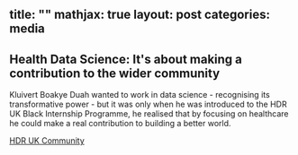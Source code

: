 title:  ""
mathjax: true
layout: post
categories: media
---

## Health Data Science: It's about making a contribution to the wider community

Kluivert Boakye Duah wanted to work in data science - recognising its transformative power - but it was only when he was introduced to the HDR UK Black Internship Programme, he realised that by focusing on healthcare he could make a real contribution to building a better world.


[HDR UK Community](https://www.hdruk.ac.uk/news/health-data-science-its-about-making-a-contribution-to-the-wider-community/)
